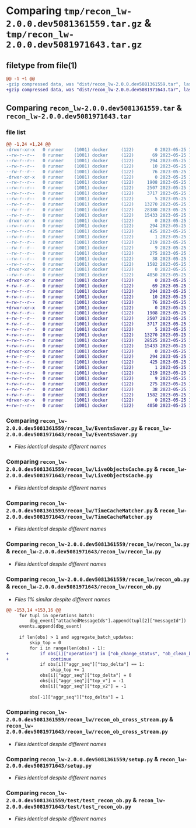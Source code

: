 # Comparing `tmp/recon_lw-2.0.0.dev5081361559.tar.gz` & `tmp/recon_lw-2.0.0.dev5081971643.tar.gz`

## filetype from file(1)

```diff
@@ -1 +1 @@
-gzip compressed data, was "dist/recon_lw-2.0.0.dev5081361559.tar", last modified: Thu May 25 14:50:11 2023, max compression
+gzip compressed data, was "dist/recon_lw-2.0.0.dev5081971643.tar", last modified: Thu May 25 15:50:48 2023, max compression
```

## Comparing `recon_lw-2.0.0.dev5081361559.tar` & `recon_lw-2.0.0.dev5081971643.tar`

### file list

```diff
@@ -1,24 +1,24 @@
-drwxr-xr-x   0 runner    (1001) docker     (122)        0 2023-05-25 14:50:11.000000 recon_lw-2.0.0.dev5081361559/
--rw-r--r--   0 runner    (1001) docker     (122)       69 2023-05-25 14:49:24.000000 recon_lw-2.0.0.dev5081361559/MANIFEST.in
--rw-r--r--   0 runner    (1001) docker     (122)      294 2023-05-25 14:50:11.000000 recon_lw-2.0.0.dev5081361559/PKG-INFO
--rw-r--r--   0 runner    (1001) docker     (122)       10 2023-05-25 14:49:24.000000 recon_lw-2.0.0.dev5081361559/README.md
--rw-r--r--   0 runner    (1001) docker     (122)       76 2023-05-25 14:49:46.000000 recon_lw-2.0.0.dev5081361559/package_info.json
-drwxr-xr-x   0 runner    (1001) docker     (122)        0 2023-05-25 14:50:11.000000 recon_lw-2.0.0.dev5081361559/recon_lw/
--rw-r--r--   0 runner    (1001) docker     (122)     1908 2023-05-25 14:49:24.000000 recon_lw-2.0.0.dev5081361559/recon_lw/EventsSaver.py
--rw-r--r--   0 runner    (1001) docker     (122)     2507 2023-05-25 14:49:24.000000 recon_lw-2.0.0.dev5081361559/recon_lw/LiveObjectsCache.py
--rw-r--r--   0 runner    (1001) docker     (122)     3717 2023-05-25 14:49:24.000000 recon_lw-2.0.0.dev5081361559/recon_lw/TimeCacheMatcher.py
--rw-r--r--   0 runner    (1001) docker     (122)        5 2023-05-25 14:49:24.000000 recon_lw-2.0.0.dev5081361559/recon_lw/__init__.py
--rw-r--r--   0 runner    (1001) docker     (122)    13270 2023-05-25 14:49:24.000000 recon_lw-2.0.0.dev5081361559/recon_lw/recon_lw.py
--rw-r--r--   0 runner    (1001) docker     (122)    28380 2023-05-25 14:49:24.000000 recon_lw-2.0.0.dev5081361559/recon_lw/recon_ob.py
--rw-r--r--   0 runner    (1001) docker     (122)    15433 2023-05-25 14:49:24.000000 recon_lw-2.0.0.dev5081361559/recon_lw/recon_ob_cross_stream.py
-drwxr-xr-x   0 runner    (1001) docker     (122)        0 2023-05-25 14:50:11.000000 recon_lw-2.0.0.dev5081361559/recon_lw.egg-info/
--rw-r--r--   0 runner    (1001) docker     (122)      294 2023-05-25 14:50:11.000000 recon_lw-2.0.0.dev5081361559/recon_lw.egg-info/PKG-INFO
--rw-r--r--   0 runner    (1001) docker     (122)      425 2023-05-25 14:50:11.000000 recon_lw-2.0.0.dev5081361559/recon_lw.egg-info/SOURCES.txt
--rw-r--r--   0 runner    (1001) docker     (122)        1 2023-05-25 14:50:11.000000 recon_lw-2.0.0.dev5081361559/recon_lw.egg-info/dependency_links.txt
--rw-r--r--   0 runner    (1001) docker     (122)      219 2023-05-25 14:50:11.000000 recon_lw-2.0.0.dev5081361559/recon_lw.egg-info/requires.txt
--rw-r--r--   0 runner    (1001) docker     (122)        9 2023-05-25 14:50:11.000000 recon_lw-2.0.0.dev5081361559/recon_lw.egg-info/top_level.txt
--rw-r--r--   0 runner    (1001) docker     (122)      275 2023-05-25 14:49:24.000000 recon_lw-2.0.0.dev5081361559/requirements.txt
--rw-r--r--   0 runner    (1001) docker     (122)       38 2023-05-25 14:50:11.000000 recon_lw-2.0.0.dev5081361559/setup.cfg
--rw-r--r--   0 runner    (1001) docker     (122)     1582 2023-05-25 14:49:24.000000 recon_lw-2.0.0.dev5081361559/setup.py
-drwxr-xr-x   0 runner    (1001) docker     (122)        0 2023-05-25 14:50:11.000000 recon_lw-2.0.0.dev5081361559/test/
--rw-r--r--   0 runner    (1001) docker     (122)     4050 2023-05-25 14:49:24.000000 recon_lw-2.0.0.dev5081361559/test/test_recon_ob.py
+drwxr-xr-x   0 runner    (1001) docker     (122)        0 2023-05-25 15:50:48.000000 recon_lw-2.0.0.dev5081971643/
+-rw-r--r--   0 runner    (1001) docker     (122)       69 2023-05-25 15:49:59.000000 recon_lw-2.0.0.dev5081971643/MANIFEST.in
+-rw-r--r--   0 runner    (1001) docker     (122)      294 2023-05-25 15:50:48.000000 recon_lw-2.0.0.dev5081971643/PKG-INFO
+-rw-r--r--   0 runner    (1001) docker     (122)       10 2023-05-25 15:49:59.000000 recon_lw-2.0.0.dev5081971643/README.md
+-rw-r--r--   0 runner    (1001) docker     (122)       76 2023-05-25 15:50:29.000000 recon_lw-2.0.0.dev5081971643/package_info.json
+drwxr-xr-x   0 runner    (1001) docker     (122)        0 2023-05-25 15:50:48.000000 recon_lw-2.0.0.dev5081971643/recon_lw/
+-rw-r--r--   0 runner    (1001) docker     (122)     1908 2023-05-25 15:49:59.000000 recon_lw-2.0.0.dev5081971643/recon_lw/EventsSaver.py
+-rw-r--r--   0 runner    (1001) docker     (122)     2507 2023-05-25 15:49:59.000000 recon_lw-2.0.0.dev5081971643/recon_lw/LiveObjectsCache.py
+-rw-r--r--   0 runner    (1001) docker     (122)     3717 2023-05-25 15:49:59.000000 recon_lw-2.0.0.dev5081971643/recon_lw/TimeCacheMatcher.py
+-rw-r--r--   0 runner    (1001) docker     (122)        5 2023-05-25 15:49:59.000000 recon_lw-2.0.0.dev5081971643/recon_lw/__init__.py
+-rw-r--r--   0 runner    (1001) docker     (122)    13270 2023-05-25 15:49:59.000000 recon_lw-2.0.0.dev5081971643/recon_lw/recon_lw.py
+-rw-r--r--   0 runner    (1001) docker     (122)    28525 2023-05-25 15:49:59.000000 recon_lw-2.0.0.dev5081971643/recon_lw/recon_ob.py
+-rw-r--r--   0 runner    (1001) docker     (122)    15433 2023-05-25 15:49:59.000000 recon_lw-2.0.0.dev5081971643/recon_lw/recon_ob_cross_stream.py
+drwxr-xr-x   0 runner    (1001) docker     (122)        0 2023-05-25 15:50:48.000000 recon_lw-2.0.0.dev5081971643/recon_lw.egg-info/
+-rw-r--r--   0 runner    (1001) docker     (122)      294 2023-05-25 15:50:48.000000 recon_lw-2.0.0.dev5081971643/recon_lw.egg-info/PKG-INFO
+-rw-r--r--   0 runner    (1001) docker     (122)      425 2023-05-25 15:50:48.000000 recon_lw-2.0.0.dev5081971643/recon_lw.egg-info/SOURCES.txt
+-rw-r--r--   0 runner    (1001) docker     (122)        1 2023-05-25 15:50:48.000000 recon_lw-2.0.0.dev5081971643/recon_lw.egg-info/dependency_links.txt
+-rw-r--r--   0 runner    (1001) docker     (122)      219 2023-05-25 15:50:48.000000 recon_lw-2.0.0.dev5081971643/recon_lw.egg-info/requires.txt
+-rw-r--r--   0 runner    (1001) docker     (122)        9 2023-05-25 15:50:48.000000 recon_lw-2.0.0.dev5081971643/recon_lw.egg-info/top_level.txt
+-rw-r--r--   0 runner    (1001) docker     (122)      275 2023-05-25 15:49:59.000000 recon_lw-2.0.0.dev5081971643/requirements.txt
+-rw-r--r--   0 runner    (1001) docker     (122)       38 2023-05-25 15:50:48.000000 recon_lw-2.0.0.dev5081971643/setup.cfg
+-rw-r--r--   0 runner    (1001) docker     (122)     1582 2023-05-25 15:49:59.000000 recon_lw-2.0.0.dev5081971643/setup.py
+drwxr-xr-x   0 runner    (1001) docker     (122)        0 2023-05-25 15:50:48.000000 recon_lw-2.0.0.dev5081971643/test/
+-rw-r--r--   0 runner    (1001) docker     (122)     4050 2023-05-25 15:49:59.000000 recon_lw-2.0.0.dev5081971643/test/test_recon_ob.py
```

### Comparing `recon_lw-2.0.0.dev5081361559/recon_lw/EventsSaver.py` & `recon_lw-2.0.0.dev5081971643/recon_lw/EventsSaver.py`

 * *Files identical despite different names*

### Comparing `recon_lw-2.0.0.dev5081361559/recon_lw/LiveObjectsCache.py` & `recon_lw-2.0.0.dev5081971643/recon_lw/LiveObjectsCache.py`

 * *Files identical despite different names*

### Comparing `recon_lw-2.0.0.dev5081361559/recon_lw/TimeCacheMatcher.py` & `recon_lw-2.0.0.dev5081971643/recon_lw/TimeCacheMatcher.py`

 * *Files identical despite different names*

### Comparing `recon_lw-2.0.0.dev5081361559/recon_lw/recon_lw.py` & `recon_lw-2.0.0.dev5081971643/recon_lw/recon_lw.py`

 * *Files identical despite different names*

### Comparing `recon_lw-2.0.0.dev5081361559/recon_lw/recon_ob.py` & `recon_lw-2.0.0.dev5081971643/recon_lw/recon_ob.py`

 * *Files 1% similar despite different names*

```diff
@@ -153,14 +153,16 @@
     for tupl in operations_batch:
         dbg_event["attachedMessageIds"].append(tupl[2]["messageId"])
     events.append(dbg_event)
 
     if len(obs) > 1 and aggregate_batch_updates:
         skip_top = 0
         for i in range(len(obs) - 1):
+            if obs[i]["operation"] in ["ob_change_status", "ob_clean_book", "ob_aggr_clean_book", "ob_top_clean_book"]:
+                continue
             if obs[i]["aggr_seq"]["top_delta"] == 1:
                 skip_top += 1
             obs[i]["aggr_seq"]["top_delta"] = 0
             obs[i]["aggr_seq"]["top_v"] = -1
             obs[i]["aggr_seq"]["top_v2"] = -1
 
         obs[-1]["aggr_seq"]["top_delta"] = 1
```

### Comparing `recon_lw-2.0.0.dev5081361559/recon_lw/recon_ob_cross_stream.py` & `recon_lw-2.0.0.dev5081971643/recon_lw/recon_ob_cross_stream.py`

 * *Files identical despite different names*

### Comparing `recon_lw-2.0.0.dev5081361559/setup.py` & `recon_lw-2.0.0.dev5081971643/setup.py`

 * *Files identical despite different names*

### Comparing `recon_lw-2.0.0.dev5081361559/test/test_recon_ob.py` & `recon_lw-2.0.0.dev5081971643/test/test_recon_ob.py`

 * *Files identical despite different names*

